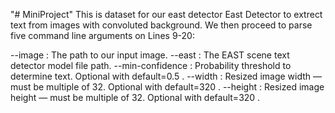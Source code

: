 "# MiniProject" 
This is dataset for our east detector East Detector to extrect text from images with convoluted background.
We then proceed to parse five command line arguments on Lines 9-20:

--image : The path to our input image.
--east : The EAST scene text detector model file path.
--min-confidence : Probability threshold to determine text. Optional with default=0.5 .
--width : Resized image width — must be multiple of 32. Optional with default=320 .
--height : Resized image height — must be multiple of 32. Optional with default=320 .



